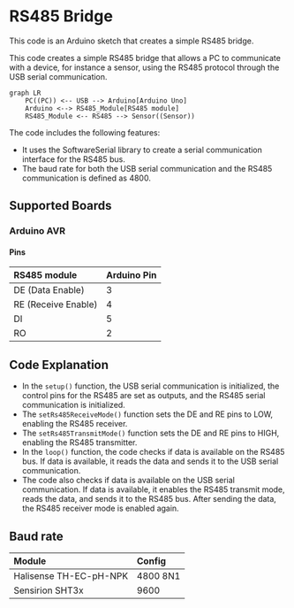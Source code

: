 # RS485 Bridge

This code is an Arduino sketch that creates a simple RS485 bridge.

This code creates a simple RS485 bridge that allows a PC to communicate with a device, for instance a sensor, using the RS485 protocol through the USB serial communication.

```mermaid
graph LR
    PC((PC)) <-- USB --> Arduino[Arduino Uno]
    Arduino <--> RS485_Module[RS485 module]
    RS485_Module <-- RS485 --> Sensor((Sensor))
```

The code includes the following features:

- It uses the SoftwareSerial library to create a serial communication interface for the RS485 bus.
- The baud rate for both the USB serial communication and the RS485 communication is defined as 4800.

## Supported Boards

### Arduino AVR

#### Pins

| RS485 module           | Arduino Pin |
|:------------------|:------------|
| DE (Data Enable) | 3           |
| RE (Receive Enable) | 4           |
| DI | 5      |
| RO | 2      |

## Code Explanation

- In the `setup()` function, the USB serial communication is initialized, the control pins for the RS485 are set as outputs, and the RS485 serial communication is initialized.
- The `setRs485ReceiveMode()` function sets the DE and RE pins to LOW, enabling the RS485 receiver.
- The `setRs485TransmitMode()` function sets the DE and RE pins to HIGH, enabling the RS485 transmitter.
- In the `loop()` function, the code checks if data is available on the RS485 bus. If data is available, it reads the data and sends it to the USB serial communication.
- The code also checks if data is available on the USB serial communication. If data is available, it enables the RS485 transmit mode, reads the data, and sends it to the RS485 bus. After sending the data, the RS485 receiver mode is enabled again.

## Baud rate

| Module                  | Config      |
|:------------------------|:------------|
| Halisense TH-EC-pH-NPK  | 4800 8N1    |
| Sensirion SHT3x         | 9600        |
